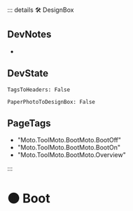 ::: details 🛠 <dev>DesignBox</dev> 

## DevNotes
- 

## DevState

`TagsToHeaders: False`

`PaperPhotoToDesignBox: False`

<h2>PageTags</h2>

- "Moto.ToolMoto.BootMoto.BootOff"
- "Moto.ToolMoto.BootMoto.BootOn"
- "Moto.ToolMoto.BootMoto.Overview"

:::

# 🟠 <moto>Boot</moto>